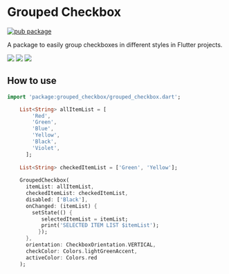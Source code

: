 # Grouped Checkbox

[![pub package](https://img.shields.io/badge/pub-v0.0.1-blue)](https://pub.dartlang.org/packages/grouped_chechkbox)

A package to easily group checkboxes in different styles in Flutter projects.

<p>
    <img src="https://github.com/zfnadia/grouped_checkbox/blob/master/screenshots/one.png"/>
    <img src="https://github.com/zfnadia/grouped_checkbox/blob/master/screenshots/two.png"/>
    <img src="https://media.giphy.com/media/Y1do7LrbSxTOcQa5qF/giphy.gif"/>
</p>

## How to use

```dart
import 'package:grouped_checkbox/grouped_checkbox.dart';
```

```dart
    List<String> allItemList = [
        'Red',
        'Green',
        'Blue',
        'Yellow',
        'Black',
        'Violet',
      ];
    
    List<String> checkedItemList = ['Green', 'Yellow'];
      
    GroupedCheckbox(
      itemList: allItemList,
      checkedItemList: checkedItemList,
      disabled: ['Black'],
      onChanged: (itemList) {
        setState(() {
           selectedItemList = itemList;
           print('SELECTED ITEM LIST $itemList');
          });
      },
      orientation: CheckboxOrientation.VERTICAL,
      checkColor: Colors.lightGreenAccent,
      activeColor: Colors.red
    );
```
